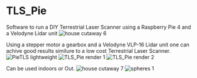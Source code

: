 # TLS_Pie
Software to run a DIY Terrestrial Laser Scanner using a Raspberry Pie 4 and a Velodyne Lidar unit
![house cutaway 6](https://user-images.githubusercontent.com/15005663/170906275-b42b42c2-9b5e-4977-a83d-757accbf96f6.png)

Using a stepper motor a gearbox and a Velodyne VLP-16 Lidar unit one can achive good results similure to a low cost Terrestrial Laser Scanner.
![PieTLS lightweight](https://user-images.githubusercontent.com/15005663/170906538-ff9fd618-6743-40d7-8ad1-f40463933ff2.png)
![TLS_Pie render 1](https://user-images.githubusercontent.com/15005663/170906573-ced1bcf0-2f3b-4d30-9000-c1366d5eeb3a.png)
![TLS_Pie render 2](https://user-images.githubusercontent.com/15005663/170906585-7da47065-e4f5-4d86-a753-4dbba974d5ae.png)

Can be used indoors or Out.
![house cutaway 7](https://user-images.githubusercontent.com/15005663/170906905-a7532f9d-9c68-4aac-8262-49a40891f41e.png)
![spheres 1](https://user-images.githubusercontent.com/15005663/170906925-9fbb11ce-d427-49cc-b66c-5d9a6bdd55d2.png)

